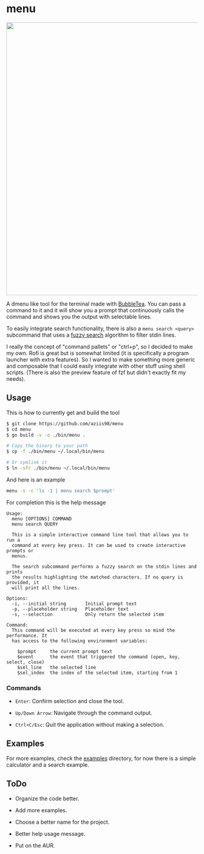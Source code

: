 # menu

<p align="center">
<img width="720" src="https://github.com/user-attachments/assets/8867eac4-99d0-4d73-9a5a-17567c16f5fb" />    
</p>

A dmenu like tool for the terminal made with [BubbleTea](https://github.com/charmbracelet/bubbletea). You can pass a command to it and it will show you a prompt that continuously calls the command and shows you the output with selectable lines.

To easily integrate search functionality, there is also a `menu search <query>` subcommand that uses a [fuzzy search](https://github.com/sahilm/fuzzy) algorithm to filter stdin lines.

I really the concept of "command pallets" or "ctrl+p", so I decided to make my own. Rofi is great but is somewhat limited (it is specifically a program launcher with extra features). So I wanted to make something more generic and composable that I could easily integrate with other stuff using shell scripts. (There is also the preview feature of fzf but didn't exactly fit my needs).

## Usage

This is how to currently get and build the tool

```bash
$ git clone https://github.com/aziis98/menu
$ cd menu
$ go build -v -o ./bin/menu .

# Copy the binary to your path
$ cp -f ./bin/menu ~/.local/bin/menu

# Or symlink it
$ ln -sfr ./bin/menu ~/.local/bin/menu
```

And here is an example

```bash
menu -s -c 'ls -1 | menu search $prompt'
```

For completion this is the help message

```
Usage:
  menu [OPTIONS] COMMAND
  menu search QUERY

  This is a simple interactive command line tool that allows you to run a
  command at every key press. It can be used to create interactive prompts or
  menus.

  The search subcommand performs a fuzzy search on the stdin lines and prints
  the results highlighting the matched characters. If no query is provided, it
  will print all the lines.

Options:
  -i, --initial string       Initial prompt text
  -p, --placeholder string   Placeholder text
  -s, --selection            Only return the selected item

Command:
  This command will be executed at every key press so mind the performance. It
  has access to the following environment variables:

    $prompt     the current prompt text
    $event      the event that triggered the command (open, key, select, close)
    $sel_line   the selected line
    $sel_index  the index of the selected item, starting from 1
```

### Commands

- `Enter`: Confirm selection and close the tool.

- `Up/Down Arrow`: Navigate through the command output.

- `Ctrl+C/Esc`: Quit the application without making a selection.

## Examples

For more examples, check the [examples](./examples) directory, for now there is a simple calculator and a search example.

## ToDo

- Organize the code better.

- Add more examples.

- Choose a better name for the project.

- Better help usage message.

- Put on the AUR.
